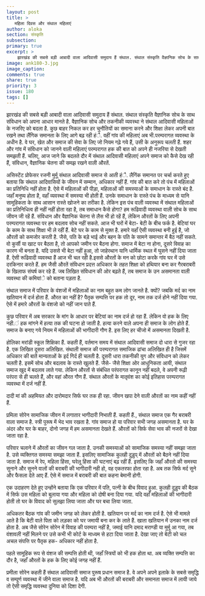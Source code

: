 ```yaml
---
layout: post
title: >
   महिला दिवस और संथाल महिलाएं
author: aloka
section: संस्कृति
subsection:
primary: true
excerpt: >
    झारखंड की सबसे बड़ी आबादी वाला आदिवासी समुदाय हैं संथाल. संथाल संस्कृति वैज्ञानिक सोच के साथ संविधान को अपना आधार मानते है. वैज्ञानिक सोच और तकनीकी व्यवस्था ने संथाल आदिवासी महिलाओं के नजरिए को बदला है.
image: ank180-3.jpg
image_caption: 
comments: true
share: true
priority: 3
issue: 180
tags: []
---
```


झारखंड की सबसे बड़ी आबादी वाला आदिवासी समुदाय हैं संथाल. संथाल संस्कृति वैज्ञानिक सोच के साथ संविधान को अपना आधार मानते है. वैज्ञानिक सोच और तकनीकी व्यवस्था ने संथाल आदिवासी महिलाओं के नजरिए को बदला है. कुछ बाहर निकल कर हर चुनौतियों का समाना करने और शिक्षा लेकर अपनी बात रखने तथा लैंगिक समानता के लिए आगे बढ़ रही हंै. वहीं गांव की महिलाएं अब भी.परम्परागत व्यवस्था के अधीन है. वे घर, खेत और समाज की सेवा के लिए जो नियम गढ़े गये हैं, उसी के अनुरूप चलती हैं. शहर और गांव में संविधान को जानने वाली महिलाएं परम्परागत हक की बात को अपने ही नजरिया से देखती समझती हैं. चलिए, आज जाने कि बदलते दौर में संथाल आदिवासी महिलाएं अपने समाज को कैसे देख रही हैं, संविधान, वैज्ञानिक चेतना की समझ रखने वाली औरतें.

असिस्टेंट प्रोफेसर रजनी मुर्मू संथाल आदिवासी समाज से आती हंै. लैगिंक समानत पर चर्चा करते हुए बताया कि संथाल आदिवासियों के जीवन में सम्मान, अधिकार नहीं हैं. गांव की बात करे तो पंच में महिलाओं का प्रतिनिधि नहीं होता है. ऐसे में महिलाओं की पीड़ा, महिलाओं की समस्याओं के समाधान के रास्ते बंद है. जहाँ मनुष्य होता है, वहाँ व्यवस्था में समस्या भी होती हैं. उनके समाधान के रास्ते पंच के माध्यम से यानि सामूहिकता के साथ आसान रास्ते खोजने का तरीका है. लेकिन इस पंच वाली व्यवस्था में संथाल महिलाओं का प्रतिनिधित्व ही नहीं नहीं होता रहा है, तब समाधान कैसे होगा? हम रूढिवादी व्यवस्था वाली सोच के साथ जीवन जी रहें हैं. संविधान और वैज्ञानिक चेतना से लैस भी हो रहें हैं, लेकिन औरतों के लिए अपनी परम्परागत व्यवस्था पर हम बदलाव सोच नहीं सकते. आज भी घरों में बेटा- बेटी के बीच फर्क है. बेटियां घर के काम के साथ शिक्षा भी ले रहीं हैं. बेटे घर के काम से मुक्त है. हमारे यहाँ ऐसी व्यवस्था बनी हुई है, जो औरतों को कमजोर करती है. जैसे, पति के बड़े भाई और बहन के पति के सामने समान्तर में बैठ नहीं सकते. वो कुर्सी या खाट पर बैठता है, तो आपको जमीन पर बैठना होगा. समाज में बेटा ना होना, दूसरे विवाह का कारण भी बनता है. यदि उससे भी बेटा नहीं हुआ, तो जाहेरथान यानि धार्मिक स्थल में घुसने नहीं दिया जाता हैं. ऐसी रूढिवादी व्यवस्था हैं आज भी चल रही है.इससे औरतों के मन को छोटा करकेे गांव घर में उसे दरकिनार करते हैं. हम जैसी औरतें संविधान प्रदत्त अधिकार के तहत शिक्षा को हथियार बना कर गैरबराबरी के खिलाफ संघर्ष कर रहे हैं. जब लिखित संविधान की ओर बढ़ते हैं, तब समाज के उन असमानता वाली व्यवस्था की कमियांे को बताना पड़ता है.

संथाल समाज में परिवार के वंशजों में महिलाओं का नाम बहुत कम लोग जानते है. क्यों? जबकि मर्द का नाम खतियान में दर्ज होता हैं. औरत का नहीं है? पैतृक सम्पत्ति पर हक तो दूर, नाम तक दर्ज होने नहीं दिया गया. ऐसे में हमारे औरतों के वंशजो को नहीं जान पाते हैं.

कुछ परिवार में अब सरकार के मांग के आधार पर बेटियां का नाम दर्ज हो रहा हैं. लेकिन वो हक के लिए नही.ं हक मांगने में हत्या तक की घटना हो जाती है. हत्या करने वाले अपना ही समाज के लोग होते हैं. समाज के बनाए गये नियम में महिलाओं की भागीदारी गौण है. इस लिए हर चीजो में असमानता दिखती है.

होलिका मरांडी स्कूल शिक्षिका हैं. कहती हैं, वर्तमान समय में संथाल आदिवासी समाज दो धारा से गुजर रहा है. एक लिखित दूसरा अलिखित. संथाली  समाज की परम्परागत समाजिक ढांचा अलिखित ही है जिसमें अधिकार की बातें मान्यताओं के इर्द गिर्द ही चलती है. दूसरी धारा तकनीकी युग और संविधान को लेकर चलती है. इसमें सोच और बदलाव के रास्ते खुलते हैं. जैसे- जैसे शिक्षा ओर आधुनिकता आयी, संथाल समाज खुद में बदलाव लाते गया. लेकिन औरतों से संबंधित परंपरागत कानून नहीं बदले, वे अपनी रूढ़ी परंपरा से ही चलते हैं, और वहां औरत गौण हैं.
संथाल औरतों के मातृवंश का कोई इतिहास परम्परागत व्यवस्था में दर्ज नहीं हैं.

दादी मां की अहमियत और दारोमदार सिर्फ घर तक ही रहा. जीवन खपा देने वाली औरतों का नाम कहीं नहीं हैं.

प्रमिला सोरेन सामाजिक जीवन में लगातार भागीदारी निभाती हैं. कहती हैं., संथाल समाज एक गैर बराबरी वाला समाज है. स्त्री पुरूष में भेद भाव रखता है. गांव समाज हो या परिवार सभी जगह असमानता है. घर के अंदर और घर के बाहर, दोनो जगह में हम असमानता देखते हैं. औरतों को सिर्फ सेवा भाव की नजरों से देखा जाता रहा है.

परिवार चलाने में औरतों का जीवन गल जाता है. उनकी समस्याओं को सामाजिक समस्या नहीं समझा जाता है. उसे व्यक्तिगत समस्या समझा जाता हैं. इसलिए सामाजिक कुलही  दुड़ुप् में औरतों को बैठने नहीं दिया जाता है. समाज में रेप, महिला हिंसा, घरेलू हिंसा की घटनाएं बढ़ रहीं हैं.  इसलिए कि जहाँ औरतो की समस्या सुनाने और सुनने वालों की बराबरी की भागीदारी नही हो, वह एकतरफा होता रहा है. अब तक सिर्फ मर्द सुने और फैसला देते आए हैं. ऐसे में समाज में बराबरी की बात कहना बेमानी होगी.

एक उदाहरण देते हुए उन्होंने बताया कि एक परिवार में पति, पत्नी के बीच विवाद हुआ. कुलही दुड़ुप की बैठक में सिर्फ उस महिला को बुलाया गया और महिला को दोषी बना दिया गया. यदि वहाँ महिलाओं की भागीदारी होती तो घर के विवाद को सुलझा लिया जाता और घर बचा लिया जाता.

अधिकतर बैठक गांव की जमीन जगह को लेकर होती है. खतियान पर मर्द का नाम दर्ज है. ऐसे भी मामले आते है कि बेटी वाले पिता को लड़का को घर जमायी बना कर के लाते हैं. खाता खतियान में उनका नाम दर्ज होता है. अब जैसे सोरेन सोरेन में विवाह की परम्परा नहीं है, जमाई यानि दमाद मराण्डी या मुर्मू आ गया, तब वंशावली नहीं मिलने पर उसे कभी भी कोर्ट के माध्यम से हटा दिया जाता है. देखा जाए तो बेटी को चल अचल संपत्ति पर पैतृक हक- अधिकार नहीं होता है.

पहले सामूहिक रूप से वंशज की सम्पत्ति होती थी, जहाँ स्त्रियों को भी हक होता था. अब व्यक्ति सम्पत्ति का दौर है, जहाँ औरतों के हक के लिए कोई जगह नहीं हैं.

प्रमीला सोरेन कहती हैं संथाल आदिवासी समाज पुरूष प्रधान समाज है. वे अपने अपने इलाके के सबसे समृद्धि व सम्पूर्ण व्यवस्था में जीने वाला समाज है. यदि अब भी औरतों की बराबरी और समानता समाज में लायी जाये तो ऐसी समृद्धि व्यवस्था दुनिया को दिशा देगी.
